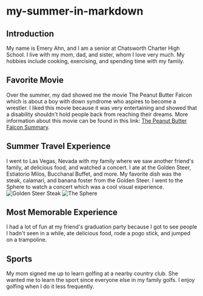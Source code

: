 # my-summer-in-markdown
## Introduction
My name is Emery Ahn, and I am a senior at Chatsworth Charter High School. I live with my mom, dad, and sister, whom I love very much. My hobbies include cooking, exercising, and spending time with my family.
## Favorite Movie
Over the summer, my dad showed me the movie The Peanut Butter Falcon which is about a boy with down syndrome who aspires to become a wrestler. I liked this movie because it was very entertaining and showed that a disability shouldn't hold people back from reaching their dreams. More information about this movie can be found in this link: [The Peanut Butter Falcon Summary](https://www.imdb.com/title/tt4364194/plotsummary/).
## Summer Travel Experience
I went to Las Vegas, Nevada with my family where we saw another friend's family, at delicious food, and watched a concert. I ate at the Golden Steer, Estiatorio Milos, Bucchanal Buffet, and more. My favorite dish was the steak, calamari, and banana foster from the Golden Steer. I went to the Sphere to watch a concert which was a cool visual experience.
![Golden Steer Steak](https://encrypted-tbn0.gstatic.com/images?q=tbn:ANd9GcR3DqLkkh-BfxwwLOoUlJZN-xsfdAhhHarpNg&s)
![The Sphere](https://upload.wikimedia.org/wikipedia/commons/thumb/6/67/Sphere-exosphere-on-Jan-26-2024.jpg/1200px-Sphere-exosphere-on-Jan-26-2024.jpg)
## Most Memorable Experience
I had a lot of fun at my friend's graduation party because I got to see people I hadn't seen in a while, ate delicious food, rode a pogo stick, and jumped on a trampoline.
## Sports
My mom signed me up to learn golfing at a nearby country club. She wanted me to learn the sport since everyone else in my family golfs. I enjoy golfing when I do it less frequently.
